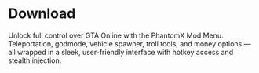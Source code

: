 # Download
Unlock full control over GTA Online with the PhantomX Mod Menu. Teleportation, godmode, vehicle spawner, troll tools, and money options — all wrapped in a sleek, user-friendly interface with hotkey access and stealth injection.
